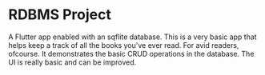 # RDBMS Project

A Flutter app enabled with an sqflite database.
This is a very basic app that helps keep a track of all the books you've ever read. For avid readers, ofcourse.
It demonstrates the basic CRUD operations in the database.
The UI is really basic and can be improved.


